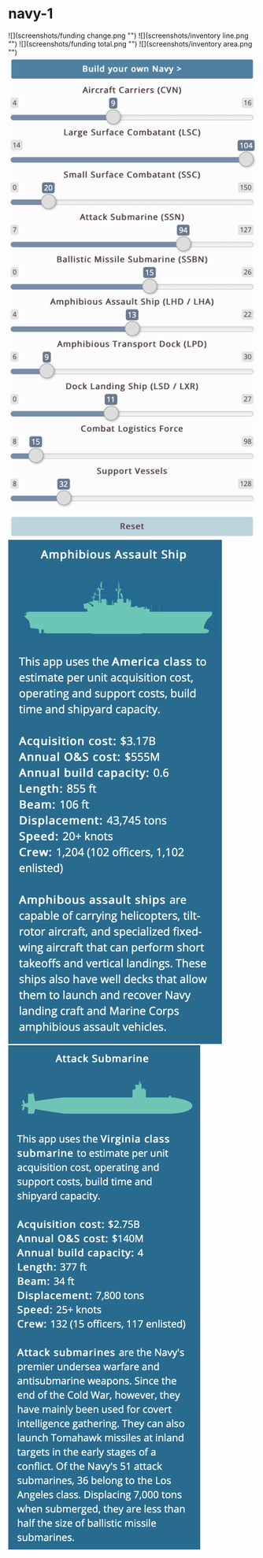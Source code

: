 # navy-1
![](screenshots/funding change.png "")
![](screenshots/inventory line.png "")
![](screenshots/funding total.png "")
![](screenshots/inventory area.png "")
![](screenshots/sliders.png "")
![](screenshots/lha.png "")
![](screenshots/ssn.png "")
